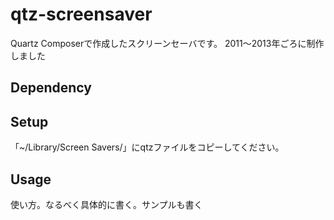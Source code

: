 # qtz-screensaver
Quartz Composerで作成したスクリーンセーバです。
2011〜2013年ごろに制作しました

## Dependency


## Setup
「~/Library/Screen Savers/」にqtzファイルをコピーしてください。

## Usage
使い方。なるべく具体的に書く。サンプルも書く
